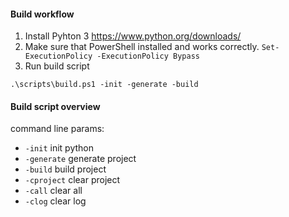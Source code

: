 #### Build workflow

1. Install Pyhton 3 https://www.python.org/downloads/
2. Make sure that PowerShell installed and works correctly. ```Set-ExecutionPolicy -ExecutionPolicy Bypass```
4. Run build script
``` PS1
.\scripts\build.ps1 -init -generate -build
```

#### Build script overview

command line params:
* ```-init``` init python
* ```-generate``` generate project
* ```-build``` build project
* ```-cproject``` clear project
* ```-call``` clear all
* ```-clog``` clear log
